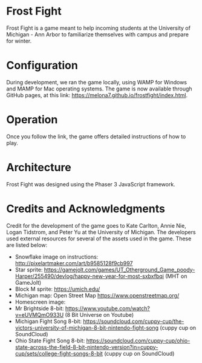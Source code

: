 # Frost Fight
Frost Fight is a game meant to help incoming students at the University of 
Michigan - Ann Arbor to familiarize themselves with campus and prepare for winter.

# Configuration
During development, we ran the game locally, using WAMP for Windows and MAMP for Mac operating systems.
The game is now available through GitHub pages, at this link: https://melona7.github.io/frostfight/index.html.

# Operation
Once you follow the link, the game offers detailed instructions of how to play.

# Architecture
Frost Fight was designed using the Phaser 3 JavaScript framework.

# Credits and Acknowledgments
Credit for the development of the game goes to Kate Carlton, Annie Nie, Logan Tidstrom, and Peter Yu at the University of Michigan.
The developers used external resources for several of the assets used in the game. These are listed below:

- Snowflake image on instructions: http://pixelartmaker.com/art/b9585128f9cb997
- Star sprite: https://gamejolt.com/games/UT_Otherground_Game_poody-Harper/255490/devlog/happy-new-year-for-most-sxbxfbqi (MHT on GameJolt)
- Block M sprite: https://umich.edu/ 
- Michigan map: Open Street Map https://www.openstreetmap.org/
- Homescreen image:
- Mr Brightside 8-bit: https://www.youtube.com/watch?v=eUVMQmO933U (8 Bit Universe on Youtube)
- Michigan Fight Song 8-bit: https://soundcloud.com/cuppy-cup/the-victors-university-of-michigan-8-bit-nintendo-fight-song (cuppy cup on SoundCloud)
- Ohio State Fight Song 8-bit: https://soundcloud.com/cuppy-cup/ohio-state-across-the-field-8-bit-nintendo-version?in=cuppy-cup/sets/college-fight-songs-8-bit (cuppy cup on SoundCloud)